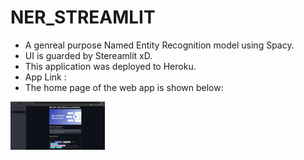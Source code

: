 # <b>NER_STREAMLIT</b>
- A genreal purpose Named Entity Recognition model using Spacy.
- UI is guarded by Stereamlit xD.
- This application was deployed to Heroku.
- App Link : 
- The home page of the web app is shown below:
<div class="row">
    <img src="Home_page.png" title='HomePage' alt="index" style="width:30%">
</div>

